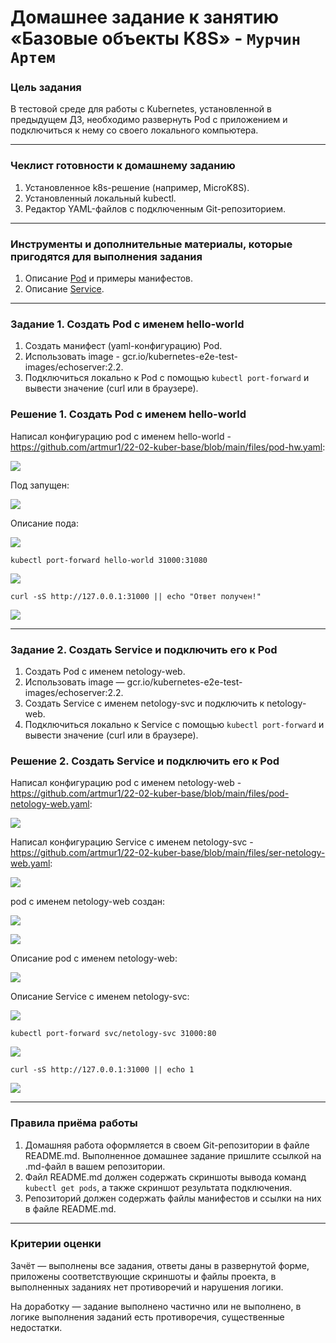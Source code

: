 # Домашнее задание к занятию «Базовые объекты K8S» - `Мурчин Артем`

### Цель задания

В тестовой среде для работы с Kubernetes, установленной в предыдущем ДЗ, необходимо развернуть Pod с приложением и подключиться к нему со своего локального компьютера. 

------

### Чеклист готовности к домашнему заданию

1. Установленное k8s-решение (например, MicroK8S).
2. Установленный локальный kubectl.
3. Редактор YAML-файлов с подключенным Git-репозиторием.

------

### Инструменты и дополнительные материалы, которые пригодятся для выполнения задания

1. Описание [Pod](https://kubernetes.io/docs/concepts/workloads/pods/) и примеры манифестов.
2. Описание [Service](https://kubernetes.io/docs/concepts/services-networking/service/).

------

### Задание 1. Создать Pod с именем hello-world

1. Создать манифест (yaml-конфигурацию) Pod.
2. Использовать image - gcr.io/kubernetes-e2e-test-images/echoserver:2.2.
3. Подключиться локально к Pod с помощью `kubectl port-forward` и вывести значение (curl или в браузере).

### Решение 1. Создать Pod с именем hello-world

Написал конфигурацию pod с именем hello-world - https://github.com/artmur1/22-02-kuber-base/blob/main/files/pod-hw.yaml:

![](https://github.com/artmur1/22-02-kuber-base/blob/main/img/22-02-01-01.png)

Под запущен:

![](https://github.com/artmur1/22-02-kuber-base/blob/main/img/22-02-01-02.png)

Описание пода:

![](https://github.com/artmur1/22-02-kuber-base/blob/main/img/22-02-01-03.png)

    kubectl port-forward hello-world 31000:31080

![](https://github.com/artmur1/22-02-kuber-base/blob/main/img/22-02-01-04.png)

    curl -sS http://127.0.0.1:31000 || echo "Ответ получен!"

![](https://github.com/artmur1/22-02-kuber-base/blob/main/img/22-02-01-05.png)

------

### Задание 2. Создать Service и подключить его к Pod

1. Создать Pod с именем netology-web.
2. Использовать image — gcr.io/kubernetes-e2e-test-images/echoserver:2.2.
3. Создать Service с именем netology-svc и подключить к netology-web.
4. Подключиться локально к Service с помощью `kubectl port-forward` и вывести значение (curl или в браузере).

### Решение 2. Создать Service и подключить его к Pod

Написал конфигурацию pod с именем netology-web - https://github.com/artmur1/22-02-kuber-base/blob/main/files/pod-netology-web.yaml:

![](https://github.com/artmur1/22-02-kuber-base/blob/main/img/22-02-02-01.png)

Написал конфигурацию Service с именем netology-svc - https://github.com/artmur1/22-02-kuber-base/blob/main/files/ser-netology-web.yaml:

![](https://github.com/artmur1/22-02-kuber-base/blob/main/img/22-02-02-02.png)

pod с именем netology-web создан:

![](https://github.com/artmur1/22-02-kuber-base/blob/main/img/22-02-02-03.png)

![](https://github.com/artmur1/22-02-kuber-base/blob/main/img/22-02-02-06.png)

Описание pod с именем netology-web:

![](https://github.com/artmur1/22-02-kuber-base/blob/main/img/22-02-02-07.png)

Описание Service с именем netology-svc:

![](https://github.com/artmur1/22-02-kuber-base/blob/main/img/22-02-02-06.png)

    kubectl port-forward svc/netology-svc 31000:80

![](https://github.com/artmur1/22-02-kuber-base/blob/main/img/22-02-02-09.png)

    curl -sS http://127.0.0.1:31000 || echo 1

![](https://github.com/artmur1/22-02-kuber-base/blob/main/img/22-02-02-10.png)

------

### Правила приёма работы

1. Домашняя работа оформляется в своем Git-репозитории в файле README.md. Выполненное домашнее задание пришлите ссылкой на .md-файл в вашем репозитории.
2. Файл README.md должен содержать скриншоты вывода команд `kubectl get pods`, а также скриншот результата подключения.
3. Репозиторий должен содержать файлы манифестов и ссылки на них в файле README.md.

------

### Критерии оценки
Зачёт — выполнены все задания, ответы даны в развернутой форме, приложены соответствующие скриншоты и файлы проекта, в выполненных заданиях нет противоречий и нарушения логики.

На доработку — задание выполнено частично или не выполнено, в логике выполнения заданий есть противоречия, существенные недостатки.
